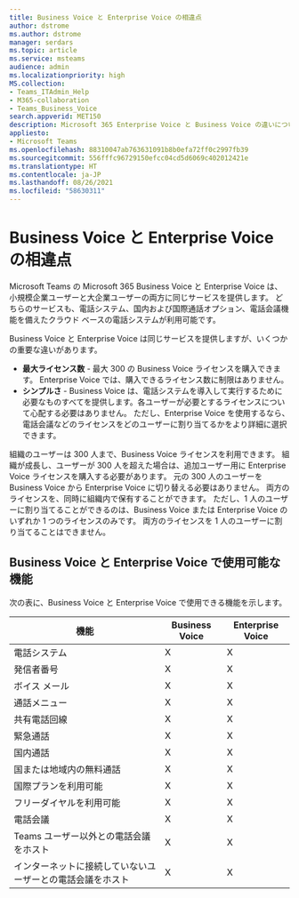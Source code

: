 ```yaml
---
title: Business Voice と Enterprise Voice の相違点
author: dstrome
ms.author: dstrome
manager: serdars
ms.topic: article
ms.service: msteams
audience: admin
ms.localizationpriority: high
MS.collection:
- Teams_ITAdmin_Help
- M365-collaboration
- Teams_Business_Voice
search.appverid: MET150
description: Microsoft 365 Enterprise Voice と Business Voice の違いについてご説明します。
appliesto:
- Microsoft Teams
ms.openlocfilehash: 88310047ab763631091b8b0efa72ff0c2997fb39
ms.sourcegitcommit: 556fffc96729150efcc04cd5d6069c402012421e
ms.translationtype: HT
ms.contentlocale: ja-JP
ms.lasthandoff: 08/26/2021
ms.locfileid: "58630311"
---
```

# <a name="whats-the-difference-between-business-voice-and-enterprise-voice"></a>Business Voice と Enterprise Voice の相違点

Microsoft Teams の Microsoft 365 Business Voice と Enterprise Voice は、小規模企業ユーザーと大企業ユーザーの両方に同じサービスを提供します。 どちらのサービスも、電話システム、国内および国際通話オプション、電話会議機能を備えたクラウド ベースの電話システムが利用可能です。

Business Voice と Enterprise Voice は同じサービスを提供しますが、いくつかの重要な違いがあります。

- **最大ライセンス数** - 最大 300 の Business Voice ライセンスを購入できます。 Enterprise Voice では、購入できるライセンス数に制限はありません。
- **シンプルさ** - Business Voice は、電話システムを導入して実行するために必要なものすべてを提供します。各ユーザーが必要とするライセンスについて心配する必要はありません。 ただし、Enterprise Voice を使用するなら、電話会議などのライセンスをどのユーザーに割り当てるかをより詳細に選択できます。

組織のユーザーは 300 人まで、Business Voice ライセンスを利用できます。 組織が成長し、ユーザーが 300 人を超えた場合は、追加ユーザー用に Enterprise Voice ライセンスを購入する必要があります。 元の 300 人のユーザーを Business Voice から Enterprise Voice に切り替える必要はありません。 両方のライセンスを、同時に組織内で保有することができます。 ただし、1 人のユーザーに割り当てることができるのは、Business Voice または Enterprise Voice のいずれか 1 つのライセンスのみです。 両方のライセンスを 1 人のユーザーに割り当てることはできません。

## <a name="features-available-in-business-voice-and-enterprise-voice"></a>Business Voice と Enterprise Voice で使用可能な機能

次の表に、Business Voice と Enterprise Voice で使用できる機能を示します。

| 機能                                      | Business Voice | Enterprise Voice |
|-----------------------------------------------|----------------|------------------|
| 電話システム                                  | X              | X                |
| 発信者番号                                     | X              | X                |
| ボイス メール                                    | X              | X                |
| 通話メニュー                                    | X              | X                |
| 共有電話回線                            | X              | X                |
| 緊急通話                             | X              | X                |
| 国内通話                              | X              | X                |
| 国または地域内の無料通話           | X              | X                |
| 国際プランを利用可能                 | X              | X                |
| フリーダイヤルを利用可能                   | X              | X                |
| 電話会議                            | X              | X                |
| Teams ユーザー以外との電話会議をホスト    | X              | X                |
| インターネットに接続していないユーザーとの電話会議をホスト | X              | X                |
